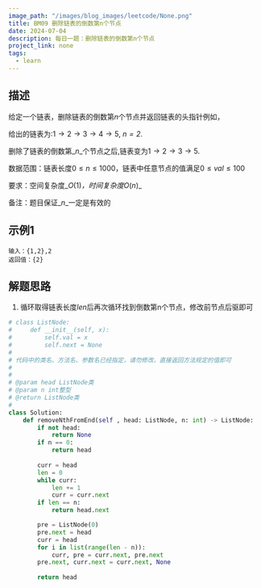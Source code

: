 ```yaml
---
image_path: "/images/blog_images/leetcode/None.png"
title: BM09 删除链表的倒数第n个节点
date: 2024-07-04
description: 每日一题：删除链表的倒数第n个节点
project_link: none
tags:
  - learn
---
```

## 描述

给定一个链表，删除链表的倒数第$n$﻿个节点并返回链表的头指针例如，

给出的链表为:$1→2→3→4→5$﻿, _$n=2$_﻿.

删除了链表的倒数第_$n$_﻿个节点之后,链表变为$1→2→3→5$﻿.

数据范围：链表长度$0≤n≤1000$﻿，链表中任意节点的值满足$0≤val≤100$﻿

要求：空间复杂度_$O(1)$_﻿，时间复杂度_$O(n)$_﻿

备注：题目保证_$n$_﻿一定是有效的

## 示例1

```Plain
输入：{1,2},2
返回值：{2}
```

## 解题思路

1. 循环取得链表长度$len$﻿后再次循环找到倒数第n个节点，修改前节点后驱即可

```Python
# class ListNode:
#     def __init__(self, x):
#         self.val = x
#         self.next = None
#
# 代码中的类名、方法名、参数名已经指定，请勿修改，直接返回方法规定的值即可
#
# 
# @param head ListNode类 
# @param n int整型 
# @return ListNode类
#
class Solution:
    def removeNthFromEnd(self , head: ListNode, n: int) -> ListNode:
        if not head:
            return None
        if n == 0:
            return head
        
        curr = head
        len = 0
        while curr:
            len += 1
            curr = curr.next
        if len == n:
            return head.next

        pre = ListNode(0)
        pre.next = head
        curr = head
        for i in list(range(len - n)):
            curr, pre = curr.next, pre.next
        pre.next, curr.next = curr.next, None
        
        return head
```